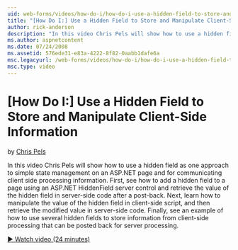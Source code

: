 ```yaml
---
uid: web-forms/videos/how-do-i/how-do-i-use-a-hidden-field-to-store-and-manipulate-client-side-information
title: "[How Do I:] Use a Hidden Field to Store and Manipulate Client-Side Information | Microsoft Docs"
author: rick-anderson
description: "In this video Chris Pels will show how to use a hidden field as one approach to simple state management on an ASP.NET page and for communicating client side..."
ms.author: aspnetcontent
ms.date: 07/24/2008
ms.assetid: 576ede31-e83a-4222-8f82-0aabb1dafe6a
msc.legacyurl: /web-forms/videos/how-do-i/how-do-i-use-a-hidden-field-to-store-and-manipulate-client-side-information
msc.type: video
---
```

[How Do I:] Use a Hidden Field to Store and Manipulate Client-Side Information
====================
by [Chris Pels](https://twitter.com/chrispels)

In this video Chris Pels will show how to use a hidden field as one approach to simple state management on an ASP.NET page and for communicating client side processing information. First, see how to add a hidden field to a page using an ASP.NET HiddenField server control and retrieve the value of the hidden field in server-side code after a post-back. Next, learn how to manipulate the value of the hidden field in client-side script, and then retrieve the modified value in server-side code. Finally, see an example of how to use several hidden fields to store information from client-side processing that can be posted back for server processing.

[&#9654; Watch video (24 minutes)](https://channel9.msdn.com/Blogs/ASP-NET-Site-Videos/how-do-i-use-a-hidden-field-to-store-and-manipulate-client-side-information)
